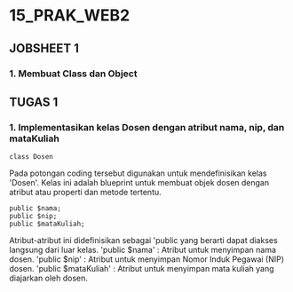 # 15_PRAK_WEB2

## JOBSHEET 1
### 1. Membuat Class dan Object 

## TUGAS 1
### 1. Implementasikan kelas Dosen dengan atribut nama, nip, dan mataKuliah

    class Dosen
Pada potongan coding tersebut digunakan untuk mendefinisikan kelas 'Dosen'. Kelas ini adalah blueprint untuk membuat objek dosen dengan atribut atau properti dan metode tertentu.

    public $nama;
    public $nip;
    public $mataKuliah;

Atribut-atribut ini didefinisikan sebagai 'public yang berarti dapat diakses langsung dari luar kelas.
'public $nama' : Atribut untuk menyimpan nama dosen.
'public $nip' : Atribut untuk menyimpan Nomor Induk Pegawai (NIP) dosen.
'public $mataKuliah' : Atribut untuk menyimpan mata kuliah yang diajarkan oleh dosen.
